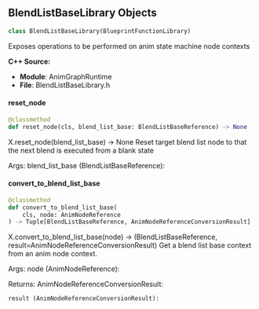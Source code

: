 ## BlendListBaseLibrary Objects

```python
class BlendListBaseLibrary(BlueprintFunctionLibrary)
```

Exposes operations to be performed on anim state machine node contexts

**C++ Source:**

- **Module**: AnimGraphRuntime
- **File**: BlendListBaseLibrary.h

<a id="unreal.BlendListBaseLibrary.reset_node"></a>

#### reset_node

```python
@classmethod
def reset_node(cls, blend_list_base: BlendListBaseReference) -> None
```

X.reset_node(blend_list_base) -> None
Reset target blend list node to that the next blend is executed from a blank state

Args:
    blend_list_base (BlendListBaseReference):

<a id="unreal.BlendListBaseLibrary.convert_to_blend_list_base"></a>

#### convert_to_blend_list_base

```python
@classmethod
def convert_to_blend_list_base(
    cls, node: AnimNodeReference
) -> Tuple[BlendListBaseReference, AnimNodeReferenceConversionResult]
```

X.convert_to_blend_list_base(node) -> (BlendListBaseReference, result=AnimNodeReferenceConversionResult)
Get a blend list base context from an anim node context.

Args:
    node (AnimNodeReference): 

Returns:
    AnimNodeReferenceConversionResult: 

    result (AnimNodeReferenceConversionResult):

<a id="unreal.BlendSpacePlayerLibrary"></a>